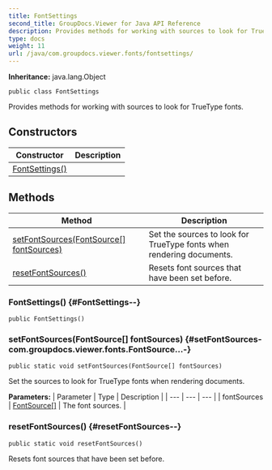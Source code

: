 ```yaml
---
title: FontSettings
second_title: GroupDocs.Viewer for Java API Reference
description: Provides methods for working with sources to look for TrueType fonts.
type: docs
weight: 11
url: /java/com.groupdocs.viewer.fonts/fontsettings/
---
```

**Inheritance:**
java.lang.Object
```
public class FontSettings
```

Provides methods for working with sources to look for TrueType fonts.
## Constructors

| Constructor | Description |
| --- | --- |
| [FontSettings()](#FontSettings--) |  |
## Methods

| Method | Description |
| --- | --- |
| [setFontSources(FontSource[] fontSources)](#setFontSources-com.groupdocs.viewer.fonts.FontSource...-) | Set the sources to look for TrueType fonts when rendering documents. |
| [resetFontSources()](#resetFontSources--) | Resets font sources that have been set before. |
### FontSettings() {#FontSettings--}
```
public FontSettings()
```


### setFontSources(FontSource[] fontSources) {#setFontSources-com.groupdocs.viewer.fonts.FontSource...-}
```
public static void setFontSources(FontSource[] fontSources)
```


Set the sources to look for TrueType fonts when rendering documents.

**Parameters:**
| Parameter | Type | Description |
| --- | --- | --- |
| fontSources | [FontSource\[\]](../../com.groupdocs.viewer.fonts/fontsource) | The font sources. |

### resetFontSources() {#resetFontSources--}
```
public static void resetFontSources()
```


Resets font sources that have been set before.

